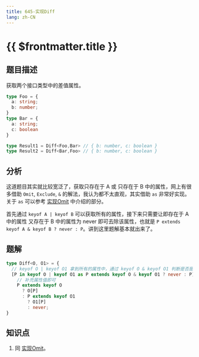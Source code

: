 ```yaml
---
title: 645-实现Diff
lang: zh-CN
---
```


# {{ $frontmatter.title }}

## 题目描述

获取两个接口类型中的差值属性。

```ts
type Foo = {
  a: string;
  b: number;
}
type Bar = {
  a: string;
  c: boolean
}

type Result1 = Diff<Foo,Bar> // { b: number, c: boolean }
type Result2 = Diff<Bar,Foo> // { b: number, c: boolean }

```

## 分析

这道题目其实就比较宽泛了，获取只存在于 A 或 只存在于 B 中的属性，网上有很多借助 `Omit`, `Exclude`, `&` 的解法，我认为都不太直观，其实借助 `as` 非常好实现。关于 `as` 可以参考 [实现Omit](/medium/3-实现Omit.md) 中介绍的部分。

首先通过 `keyof A | keyof B` 可以获取所有的属性，接下来只需要让即存在于 A 中的属性 又存在于 B 中的属性为 never 即可去除该属性，也就是 `P extends keyof A & keyof B ? never : P`。讲到这里题解基本就出来了。

## 题解

```ts
type Diff<O, O1> = {
  // keyof O | keyof O1 拿到所有的属性中，通过 keyof O & keyof O1 判断是否是公共属性，如是公共属性，置为 never
  [P in keyof O | keyof O1 as P extends keyof O & keyof O1 ? never : P]:
    // 补充属性值即可
    P extends keyof O
      ? O[P]
      : P extends keyof O1
        ? O1[P]
        : never;
}
```

## 知识点

1. 同 [实现Omit](/medium/3-实现Omit.md)。

